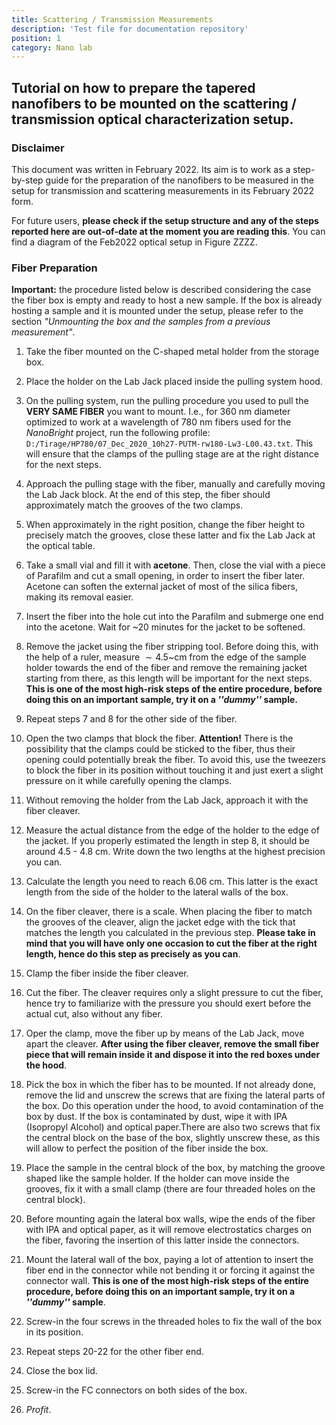 ```yaml
---
title: Scattering / Transmission Measurements
description: 'Test file for documentation repository'
position: 1
category: Nano lab
---
```

## Tutorial on how to prepare the tapered nanofibers to be mounted on the scattering / transmission optical characterization setup.

### Disclaimer

This document was written in February 2022. Its aim is to work as a step-by-step guide for the preparation of the nanofibers to be measured in the setup for transmission and scattering measurements in its February 2022 form. 

<alert type="warning">For future users, **please check if the setup structure and any of the steps reported here are out-of-date at the moment you are reading this**. You can find a diagram of the Feb2022 optical setup in Figure ZZZZ.</alert>


### Fiber Preparation

<alert type="info">**Important:** the procedure listed below is described considering the case the fiber box is empty and ready to host a new sample. If the box is already hosting a sample and it is mounted under the setup, please refer to the section *"Unmounting the box and the samples from a previous measurement"*.</alert>

1. Take the fiber mounted on the C-shaped metal holder from the storage box.
2. Place the holder on the Lab Jack placed inside the pulling system hood.
3. On the pulling system, run the pulling procedure you used to pull the **VERY SAME FIBER** you want to mount. I.e., for 360 nm diameter optimized to work at a wavelength of 780 nm fibers used for the *NanoBright* project, run the following profile: ```D:/Tirage/HP780/07_Dec_2020_10h27-PUTM-rw180-Lw3-L00.43.txt```. This will ensure that the clamps of the pulling stage are at the right distance for the next steps.

4. Approach the pulling stage with the fiber, manually and carefully moving the Lab Jack block. At the end of this step, the fiber should approximately match the grooves of the two clamps.

5. When approximately in the right position, change the fiber height to precisely match the grooves, close these latter and fix the Lab Jack at the optical table.

6. Take a small vial and fill it with **acetone**. Then, close the vial with a piece of Parafilm and cut a small opening, in order to insert the fiber later. Acetone can soften the external jacket of most of the silica fibers, making its removal easier.

7. Insert the fiber into the hole cut into the Parafilm and submerge one end into the acetone. Wait for ~20 minutes for the jacket to be softened.
8. Remove the jacket using the fiber stripping tool. Before doing this, with the help of a ruler, measure $\sim4.5$~cm from the edge of the sample holder towards the end of the fiber and remove the remaining jacket starting from there, as this length will be important for the next steps. <alert type='warning'>**This is one of the most high-risk steps of the entire procedure, before doing this on an important sample, try it on a *''dummy''* sample.**</alert>

9. Repeat steps 7 and 8 for the other side of the fiber.
10. Open the two clamps that block the fiber. <alert type='warning'>**Attention!** There is the possibility that the clamps could be sticked to the fiber, thus their opening could potentially break the fiber. To avoid this, use the tweezers to block the fiber in its position without touching it and just exert a slight pressure on it while carefully opening the clamps.</alert>
11. Without removing the holder from the Lab Jack, approach it with the fiber cleaver.
12. Measure the actual distance from the edge of the holder to the edge of the jacket. If you properly estimated the length in step 8, it should be around 4.5 - 4.8 cm. Write down the two lengths at the highest precision you can.
13. Calculate the length you need to reach 6.06 cm. This latter is the exact length from the side of the holder to the lateral walls of the box.
14. On the fiber cleaver, there is a scale. When placing the fiber to match the grooves of the cleaver, align the jacket edge with the tick that matches the length you calculated in the previous step. **Please take in mind that you will have only one occasion to cut the fiber at the right length, hence do this step as precisely as you can**.
15.  Clamp the fiber inside the fiber cleaver.
16. Cut the fiber. The cleaver requires only a slight pressure to cut the fiber, hence try to familiarize with the pressure you should exert before the actual cut, also without any fiber.
17. Oper the clamp, move the fiber up by means of the Lab Jack, move apart the cleaver. **After using the fiber cleaver, remove the small fiber piece that will remain inside it and dispose it into the red boxes under the hood**.
18. Pick the box in which the fiber has to be mounted. If not already done, remove the lid and unscrew the screws that are fixing the lateral parts of the box. Do this operation under the hood, to avoid contamination of the box by dust. If the box is contaminated by dust, wipe it with IPA (Isopropyl Alcohol) and optical paper.There are also two screws that fix the central block on the base of the box, slightly unscrew these, as this will allow to perfect the position of the fiber inside the box.
19.  Place the sample in the central block of the box, by matching the groove shaped like the sample holder. If the holder can move inside the grooves, fix it with a small clamp (there are four threaded holes on the central block).
20. Before mounting again the lateral box walls, wipe the ends of the fiber with IPA and optical paper, as it will remove electrostatics charges on the fiber, favoring the insertion of this latter inside the connectors.
21. Mount the lateral wall of the box, paying a lot of attention to insert the fiber end in the connector while not bending it or forcing it against the connector wall. <alert type='warning'>**This is one of the most high-risk steps of the entire procedure, before doing this on an important sample, try it on a *''dummy''* sample**.</alert>
22. Screw-in the four screws in the threaded holes to fix the wall of the box in its position.
23. Repeat steps 20-22 for the other fiber end.
24. Close the box lid.
25. Screw-in the FC connectors on both sides of the box.
26. *Profit*.